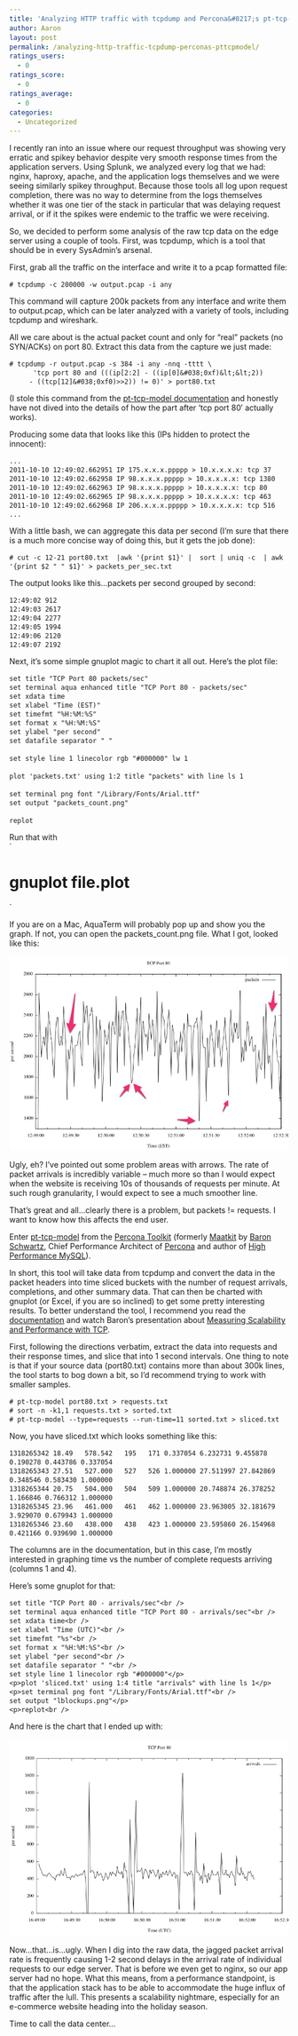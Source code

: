 ```yaml
---
title: 'Analyzing HTTP traffic with tcpdump and Percona&#8217;s pt-tcp-model'
author: Aaron
layout: post
permalink: /analyzing-http-traffic-tcpdump-perconas-pttcpmodel/
ratings_users:
  - 0
ratings_score:
  - 0
ratings_average:
  - 0
categories:
  - Uncategorized
---
```

I recently ran into an issue where our request throughput was showing very erratic and spikey behavior despite very smooth response times from the application servers. Using Splunk, we analyzed every log that we had: nginx, haproxy, apache, and the application logs themselves and we were seeing similarly spikey throughput. Because those tools all log upon request completion, there was no way to determine from the logs themselves whether it was one tier of the stack in particular that was delaying request arrival, or if it the spikes were endemic to the traffic we were receiving.

So, we decided to perform some analysis of the raw tcp data on the edge server using a couple of tools. First, was tcpdump, which is a tool that should be in every SysAdmin&#8217;s arsenal.

First, grab all the traffic on the interface and write it to a pcap formatted file:

```
# tcpdump -c 200000 -w output.pcap -i any

```

This command will capture 200k packets from any interface and write them to output.pcap, which can be later analyzed with a variety of tools, including tcpdump and wireshark. 

All we care about is the actual packet count and only for &#8220;real&#8221; packets (no SYN/ACKs) on port 80. Extract this data from the capture we just made:

```
# tcpdump -r output.pcap -s 384 -i any -nnq -tttt \
      'tcp port 80 and (((ip[2:2] - ((ip[0]&#038;0xf)&lt;&lt;2))
     - ((tcp[12]&#038;0xf0)>>2)) != 0)' > port80.txt

```

(I stole this command from the [pt-tcp-model documentation][1] and honestly have not dived into the details of how the part after &#8216;tcp port 80&#8242; actually works).

Producing some data that looks like this (IPs hidden to protect the innocent):

```
...
2011-10-10 12:49:02.662951 IP 175.x.x.x.ppppp > 10.x.x.x.x: tcp 37
2011-10-10 12:49:02.662958 IP 98.x.x.x.ppppp > 10.x.x.x.x: tcp 1380
2011-10-10 12:49:02.662963 IP 98.x.x.x.ppppp > 10.x.x.x.x: tcp 80
2011-10-10 12:49:02.662965 IP 98.x.x.x.ppppp > 10.x.x.x.x: tcp 463
2011-10-10 12:49:02.662968 IP 206.x.x.x.ppppp > 10.x.x.x.x: tcp 516
...

```

With a little bash, we can aggregate this data per second (I&#8217;m sure that there is a much more concise way of doing this, but it gets the job done):

```
# cut -c 12-21 port80.txt  |awk '{print $1}' |  sort | uniq -c  | awk '{print $2 " " $1}' > packets_per_sec.txt

```

The output looks like this&#8230;packets per second grouped by second:

```
12:49:02 912
12:49:03 2617
12:49:04 2277
12:49:05 1994
12:49:06 2120
12:49:07 2192

```

Next, it&#8217;s some simple gnuplot magic to chart it all out. Here&#8217;s the plot file:

```
set title "TCP Port 80 packets/sec"
set terminal aqua enhanced title "TCP Port 80 - packets/sec"
set xdata time
set xlabel "Time (EST)"
set timefmt "%H:%M:%S"
set format x "%H:%M:%S"
set ylabel "per second"
set datafile separator " "

set style line 1 linecolor rgb "#000000" lw 1

plot 'packets.txt' using 1:2 title "packets" with line ls 1

set terminal png font "/Library/Fonts/Arial.ttf"  
set output "packets_count.png"

replot

```

Run that with  
`<br />
# gnuplot file.plot<br />
`

If you are on a Mac, AquaTerm will probably pop up and show you the graph. If not, you can open the packets_count.png file. What I got, looked like this:

![](/wp-content/uploads/2011/10/20111012-xbj5fusiww7cn8hyf4budk1s7x.jpg)

Ugly, eh? I&#8217;ve pointed out some problem areas with arrows. The rate of packet arrivals is incredibly variable &#8211; much more so than I would expect when the website is receiving 10s of thousands of requests per minute. At such rough granularity, I would expect to see a much smoother line.

That&#8217;s great and all&#8230;clearly there is a problem, but packets != requests. I want to know how this affects the end user.

Enter [pt-tcp-model][1] from the [Percona Toolkit][2] (formerly [Maatkit][3] by [Baron Schwartz][4], Chief Performance Architect of [Percona][5] and author of [High Performance MySQL][6]).

In short, this tool will take data from tcpdump and convert the data in the packet headers into time sliced buckets with the number of request arrivals, completions, and other summary data. That can then be charted with gnuplot (or Excel, if you are so inclined) to get some pretty interesting results. To better understand the tool, I recommend you read the [documentation][1] and watch Baron&#8217;s presentation about [Measuring Scalability and Performance with TCP][7]. 

First, following the directions verbatim, extract the data into requests and their response times, and slice that into 1 second intervals. One thing to note is that if your source data (port80.txt) contains more than about 300k lines, the tool starts to bog down a bit, so I&#8217;d recommend trying to work with smaller samples.

```
# pt-tcp-model port80.txt > requests.txt
# sort -n -k1,1 requests.txt > sorted.txt
# pt-tcp-model --type=requests --run-time=11 sorted.txt > sliced.txt

```

Now, you have sliced.txt which looks something like this:

```
1318265342 18.49   578.542   195   171 0.337054 6.232731 9.455878 0.190278 0.443786 0.337054
1318265343 27.51   527.000   527   526 1.000000 27.511997 27.842869 0.348546 0.583430 1.000000
1318265344 20.75   504.000   504   509 1.000000 20.748874 26.378252 1.166846 0.766312 1.000000
1318265345 23.96   461.000   461   462 1.000000 23.963005 32.181679 3.929070 0.679943 1.000000
1318265346 23.60   438.000   438   423 1.000000 23.595860 26.154968 0.421166 0.939690 1.000000

```

The columns are in the documentation, but in this case, I&#8217;m mostly interested in graphing time vs the number of complete requests arriving (columns 1 and 4).

Here&#8217;s some gnuplot for that:
```
set title "TCP Port 80 - arrivals/sec"<br />
set terminal aqua enhanced title "TCP Port 80 - arrivals/sec"<br />
set xdata time<br />
set xlabel "Time (UTC)"<br />
set timefmt "%s"<br />
set format x "%H:%M:%S"<br />
set ylabel "per second"<br />
set datafile separator " "<br />
set style line 1 linecolor rgb "#000000"</p>
<p>plot 'sliced.txt' using 1:4 title "arrivals" with line ls 1</p>
<p>set terminal png font "/Library/Fonts/Arial.ttf"<br />
set output "lblockups.png"</p>
<p>replot<br />
```

And here is the chart that I ended up with:  

![](/wp-content/uploads/2011/10/Screen-Shot-2011-10-10-at-2.33.40-PM.png)

Now&#8230;that&#8230;is&#8230;ugly. When I dig into the raw data, the jagged packet arrival rate is frequently causing 1-2 second delays in the arrival rate of individual requests to our edge server. That is before we even get to nginx, so our app server had no hope. What this means, from a performance standpoint, is that the application stack has to be able to accommodate the huge influx of traffic after the lull. This presents a scalability nightmare, especially for an e-commerce website heading into the holiday season.

Time to call the data center&#8230;


 [1]: http://www.percona.com/doc/percona-toolkit/pt-tcp-model.html
 [2]: http://www.percona.com/software/percona-toolkit/
 [3]: http://www.maatkit.org/
 [4]: http://www.xaprb.com/blog/
 [5]: http://percona.com
 [6]: http://www.amazon.com/High-Performance-MySQL-Optimization-Replication/dp/0596101716
 [7]: http://www.percona.tv/percona-live/measuring-scalability-and-performance-with-tcp
